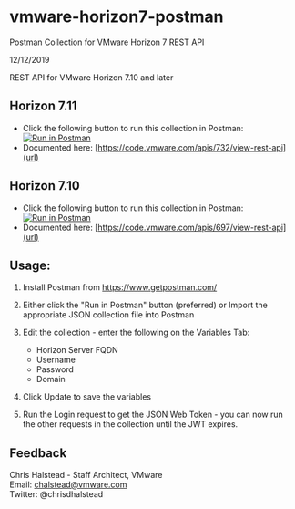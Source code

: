 # vmware-horizon7-postman
Postman Collection for VMware Horizon 7 REST API

12/12/2019

REST API for VMware Horizon 7.10 and later


## Horizon 7.11


- Click the following button to run this collection in Postman: [![Run in Postman](https://run.pstmn.io/button.svg)](https://app.getpostman.com/run-collection/de27a9ea33f1752e6092)
- Documented here: [https://code.vmware.com/apis/732/view-rest-api](url)


## Horizon 7.10


- Click the following button to run this collection in Postman: [![Run in Postman](https://run.pstmn.io/button.svg)](https://app.getpostman.com/run-collection/0bd9b80c00d4144abb75)
- Documented here: [https://code.vmware.com/apis/697/view-rest-api](url)



## Usage:

1. Install Postman from https://www.getpostman.com/

2. Either click the "Run in Postman" button (preferred) or Import the appropriate JSON collection file into Postman 

3. Edit the collection - enter the following on the Variables Tab:

	- Horizon Server FQDN
	- Username
	- Password	
	- Domain

4. Click Update to save the variables

5. Run the Login request to get the JSON Web Token - you can now run the other requests in the collection until the JWT expires.

## Feedback


Chris Halstead - Staff Architect, VMware  
Email: chalstead@vmware.com  
Twitter: @chrisdhalstead
